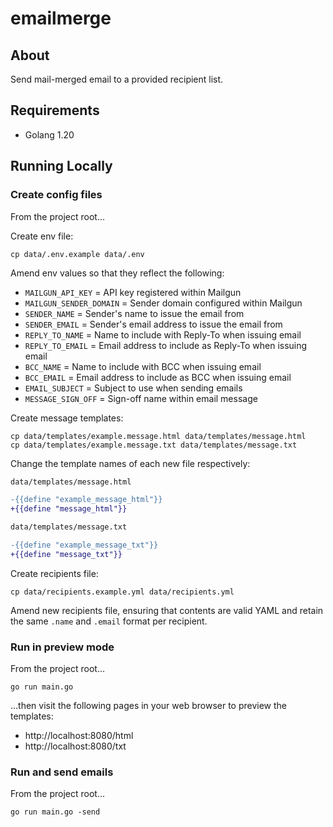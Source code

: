 # emailmerge

## About

Send mail-merged email to a provided recipient list.

## Requirements

* Golang 1.20

## Running Locally

### Create config files

From the project root...

Create env file:

```
cp data/.env.example data/.env
```

Amend env values so that they reflect the following:

* `MAILGUN_API_KEY` = API key registered within Mailgun
* `MAILGUN_SENDER_DOMAIN` = Sender domain configured within Mailgun
* `SENDER_NAME` = Sender's name to issue the email from
* `SENDER_EMAIL` = Sender's email address to issue the email from
* `REPLY_TO_NAME` = Name to include with Reply-To when issuing email
* `REPLY_TO_EMAIL` = Email address to include as Reply-To when issuing email
* `BCC_NAME` = Name to include with BCC when issuing email
* `BCC_EMAIL` = Email address to include as BCC when issuing email
* `EMAIL_SUBJECT` = Subject to use when sending emails️
* `MESSAGE_SIGN_OFF` = Sign-off name within email message

Create message templates:

```
cp data/templates/example.message.html data/templates/message.html
cp data/templates/example.message.txt data/templates/message.txt
```

Change the template names of each new file respectively:

```diff
data/templates/message.html

-{{define "example_message_html"}}
+{{define "message_html"}}
```

```diff
data/templates/message.txt

-{{define "example_message_txt"}}
+{{define "message_txt"}}
```

Create recipients file:

```
cp data/recipients.example.yml data/recipients.yml
```

Amend new recipients file, ensuring that contents are valid YAML and retain the same `.name` and `.email` format per recipient.

### Run in preview mode

From the project root...

```
go run main.go
```

...then visit the following pages in your web browser to preview the templates:
* http://localhost:8080/html
* http://localhost:8080/txt

### Run and send emails

From the project root...

```
go run main.go -send
```
